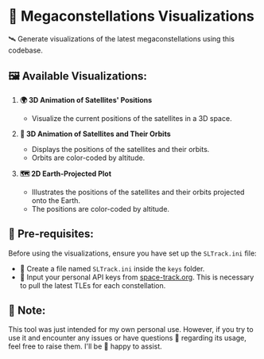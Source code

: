 # 🌌 Megaconstellations Visualizations

🛰️ Generate visualizations of the latest megaconstellations using this codebase.

## 🖼️ Available Visualizations:

1. **🌍 3D Animation of Satellites' Positions**
    - Visualize the current positions of the satellites in a 3D space.

2. **🚀 3D Animation of Satellites and Their Orbits**
    - Displays the positions of the satellites and their orbits.
    - Orbits are color-coded by altitude.

3. **🗺️ 2D Earth-Projected Plot**
    - Illustrates the positions of the satellites and their orbits projected onto the Earth.
    - The positions are color-coded by altitude.

## 🔑 Pre-requisites:

Before using the visualizations, ensure you have set up the `SLTrack.ini` file:

- 📁 Create a file named `SLTrack.ini` inside the `keys` folder.
- 🔐 Input your personal API keys from [space-track.org](https://www.space-track.org/). This is necessary to pull the latest TLEs for each constellation.

## 📝 Note:

This tool was just intended for my own personal use. However, if you try to use it and encounter any issues or have questions 🤔 regarding its usage, feel free to raise them. I'll be 🌟 happy to assist.
